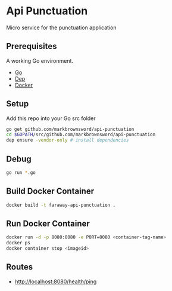 # Api Punctuation

Micro service for the punctuation application

## Prerequisites

A working Go environment.

- [Go](https://golang.org/doc/install)
- [Dep](https://golang.github.io/dep/docs/introduction.html)
- [Docker](https://docs.docker.com/install/linux/docker-ce/ubuntu/)

## Setup

Add this repo into your Go src folder

```sh
go get github.com/markbrownsword/api-punctuation
cd $GOPATH/src/github.com/markbrownsword/api-punctuation
dep ensure -vendor-only # install dependencies
```

## Debug

```sh
go run *.go
```

## Build Docker Container

```sh
docker build -t faraway-api-punctuation .
```

## Run Docker Container

```sh
docker run -d -p 8080:8080 -e PORT=8080 <container-tag-name>
docker ps
docker container stop <imageid>

```

## Routes

- <http://localhost:8080/health/ping>